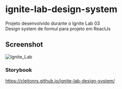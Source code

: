 # ignite-lab-design-system
Projeto desenvolvido durante o Ignite Lab 03 <br>
Design system de formul para projeto em ReactJs

## Screenshot

![Ignite_Lab](https://user-images.githubusercontent.com/62728037/201094458-0d809c8e-b325-456e-97f7-cc9d0bc1f0bc.png)


### Storybook

https://cleitonrs.github.io/ignite-lab-design-system/
